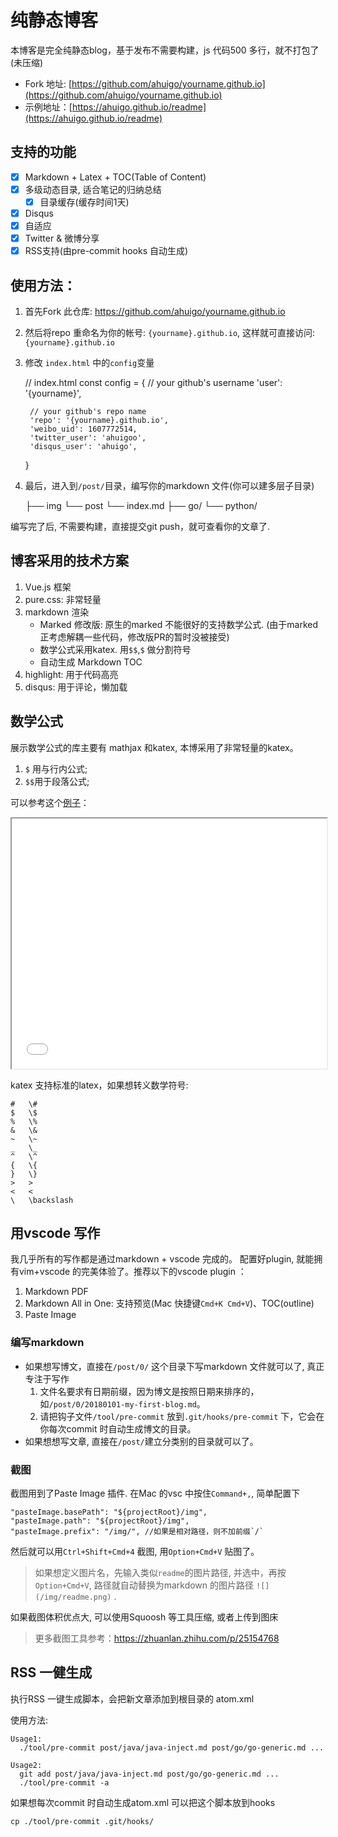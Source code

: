 # 纯静态博客
本博客是完全纯静态blog，基于发布不需要构建，js 代码500 多行，就不打包了(未压缩) 

- Fork 地址: [https://github.com/ahuigo/yourname.github.io](https://github.com/ahuigo/yourname.github.io)
- 示例地址：[https://ahuigo.github.io/readme](https://ahuigo.github.io/readme)

## 支持的功能

- [x] Markdown + Latex + TOC(Table of Content)
- [x] 多级动态目录, 适合笔记的归纳总结
  - [x] 目录缓存(缓存时间1天)
- [x] Disqus
- [x] 自适应
- [x] Twitter & 微博分享
- [x] RSS支持(由pre-commit hooks 自动生成)

## 使用方法：
1. 首先Fork 此仓库: https://github.com/ahuigo/yourname.github.io 
2. 然后将repo 重命名为你的帐号: `{yourname}.github.io`, 这样就可直接访问:  `{yourname}.github.io`
3. 修改 `index.html` 中的`config`变量


    // index.html
    const config = {
        // your github's username
        'user': '{yourname}',

        // your github's repo name
        'repo': '{yourname}.github.io',
        'weibo_uid': 1607772514,
        'twitter_user': 'ahuigoo',
        'disqus_user': 'ahuigo',
    }

4. 最后，进入到`/post/`目录，编写你的markdown 文件(你可以建多层子目录)


    ├── img
    └── post
        └── index.md
        ├── go/
        └── python/

编写完了后, 不需要构建，直接提交git push，就可查看你的文章了.

## 博客采用的技术方案
1. Vue.js 框架
2. pure.css: 非常轻量
3. markdown 渲染
    - Marked 修改版: 原生的marked 不能很好的支持数学公式. (由于marked 正考虑解耦一些代码，修改版PR的暂时没被接受)
    - 数学公式采用katex. 用`$$`,`$` 做分割符号
    - 自动生成 Markdown TOC
4. highlight: 用于代码高亮
5. disqus: 用于评论，懒加载

## 数学公式
展示数学公式的库主要有 mathjax 和katex, 本博采用了非常轻量的katex。
1. `$` 用与行内公式;
2. `$$`用于段落公式;

可以参考这个[例子](md.html)：

<iframe width="100%" height="400px" src="md.html"></iframe>

katex 支持标准的latex，如果想转义数学符号:

    #	\#
    $	\$
    %	\%
    &	\&
    ~	\~
    _	\_
    ^	\^
    {	\{
    }	\}
    >	>
    <	<
    \	\backslash

## 用vscode 写作
我几乎所有的写作都是通过markdown + vscode 完成的。
配置好plugin, 就能拥有vim+vscode 的完美体验了。推荐以下的vscode plugin ：

1. Markdown PDF
2. Markdown All in One: 支持预览(Mac 快捷键`Cmd+K Cmd+V`)、TOC(outline)
3. Paste Image

### 编写markdown
- 如果想写博文，直接在`/post/0/` 这个目录下写markdown 文件就可以了, 真正专注于写作
    1. 文件名要求有日期前缀，因为博文是按照日期来排序的，如`/post/0/20180101-my-first-blog.md`。
    2. 请把钩子文件`/tool/pre-commit` 放到`.git/hooks/pre-commit` 下，它会在你每次commit 时自动生成博文的目录。
- 如果想想写文章, 直接在`/post/`建立分类别的目录就可以了。

### 截图
截图用到了Paste Image 插件. 在Mac 的vsc 中按住`Command+,`, 简单配置下

    "pasteImage.basePath": "${projectRoot}/img",
    "pasteImage.path": "${projectRoot}/img",
    "pasteImage.prefix": "/img/", //如果是相对路径，则不加前缀`/`

然后就可以用`Ctrl+Shift+Cmd+4` 截图, 用`Option+Cmd+V` 贴图了。

> 如果想定义图片名，先输入类似`readme`的图片路径, 并选中，再按`Option+Cmd+V`, 路径就自动替换为markdown 的图片路径 `![](/img/readme.png)` .

如果截图体积优点大, 可以使用Squoosh 等工具压缩, 或者上传到图床

> 更多截图工具参考：https://zhuanlan.zhihu.com/p/25154768

## RSS 一健生成
执行RSS 一键生成脚本，会把新文章添加到根目录的 atom.xml

使用方法:

    Usage1: 
      ./tool/pre-commit post/java/java-inject.md post/go/go-generic.md ...

    Usage2: 
      git add post/java/java-inject.md post/go/go-generic.md ...
      ./tool/pre-commit -a 

如果想每次commit 时自动生成atom.xml 可以把这个脚本放到hooks

    cp ./tool/pre-commit .git/hooks/
